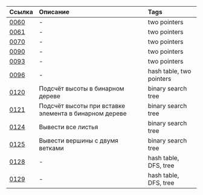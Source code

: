 | Ссылка | Описание | Tags |
| :------- | :------ | :------- |
| [0060](https://github.com/et0/CodeRun/blob/master/easy/0060/solution.go) | - | two pointers|
| [0061](https://github.com/et0/CodeRun/blob/master/easy/0061/solution.go) | - | two pointers|
| [0070](https://github.com/et0/CodeRun/blob/master/easy/0070/solution.go) | - | two pointers|
| [0090](https://github.com/et0/CodeRun/blob/master/middle/0090/solution.go) | - | two pointers|
| [0093](https://github.com/et0/CodeRun/blob/master/easy/0093/solution.go) | - | two pointers|
| [0096](https://github.com/et0/CodeRun/blob/master/easy/0096/solution.go) | - | hash table, two pointers|
| [0120](https://github.com/et0/CodeRun/blob/master/easy/0120/solution.go) | Подсчёт высоты в бинарном дереве | binary search tree |
| [0121](https://github.com/et0/CodeRun/blob/master/easy/0121/solution.go) | Подсчёт высоты при вставке элемента в бинарном дереве | binary search tree |
| [0124](https://github.com/et0/CodeRun/blob/master/easy/0124/solution.go) | Вывести все листья | binary search tree |
| [0125](https://github.com/et0/CodeRun/blob/master/easy/0125/solution.go) | Вывести вершины с двумя ветками| binary search tree |
| [0128](https://github.com/et0/CodeRun/blob/master/middle/0128/solution.go) | - | hash table, DFS, tree |
| [0129](https://github.com/et0/CodeRun/blob/master/easy/0129/solution.go) | - | hash table, DFS, tree |